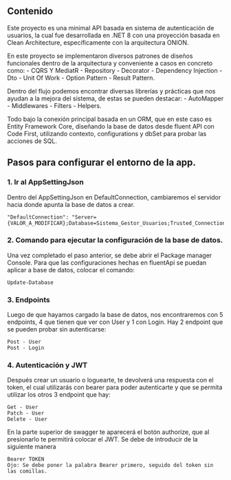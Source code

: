 ## Contenido

Este proyecto es una minimal API basada en sistema de autenticación de usuarios, la cual fue desarrollada en .NET 8 con una proyección basada en Clean Architecture, específicamente con la arquitectura ONION. 

En este proyecto se implementaron diversos patrones de diseños funcionales dentro de la arquitectura y conveniente a casos en concreto como:
    - CQRS Y MediatR
    - Repository
    - Decorator
    - Dependency Injection
    - Dto
    - Unit Of Work
    - Option Pattern
    - Result Pattern.
    
Dentro del flujo podemos encontrar diversas librerías y prácticas que nos ayudan a la mejora del sistema, de estas se pueden destacar:
    - AutoMapper
    - Middlewares
    - Filters
    - Helpers.
    
Todo bajo la conexión principal basada en un ORM, que en este caso es Entity Framework Core, diseñando la base de datos desde fluent API con Code First, utilizando contexto, configurations y dbSet para probar las acciones de SQL.
  

## Pasos para configurar el entorno de la app.

### 1. Ir al AppSettingJson

Dentro del AppSettingJson en DefaultConnection, cambiaremos el servidor hacia donde apunta la base de datos a crear.

```
"DefaultConnection": "Server={VALOR_A_MODIFICAR};Database=Sistema_Gestor_Usuarios;Trusted_Connection=True;MultipleActiveResultSets=true;TrustServerCertificate=True"
```

### 2. Comando para ejecutar la configuración de la base de datos.

Una vez completado el paso anterior, se debe abrir el Package manager Console. Para que las configuraciones hechas en fluentApi se puedan aplicar a base de datos,
colocar el comando:
```
Update-Database
```

### 3. Endpoints

Luego de que hayamos cargado la base de datos, nos encontraremos con 5 endpoints, 4 que tienen que ver con User y 1 con Login.
Hay 2 endpoint que se pueden probar sin autenticarse:

```
Post - User
Post - Login
```

### 4. Autenticación y JWT

Después crear un usuario o loguearte, te devolverá una respuesta con el token, el cual utilizarás con bearer para poder autenticarte 
y que se permita utilizar los otros 3 endpoint que hay:
```
Get - User
Patch - User
Delete - User
```
En la parte superior de swagger te aparecerá el botón authorize, que al presionarlo te permitirá colocar el JWT.
Se debe de introducir de la siguiente manera
```
Bearer TOKEN
Ojo: Se debe poner la palabra Bearer primero, seguido del token sin las comillas.
```
